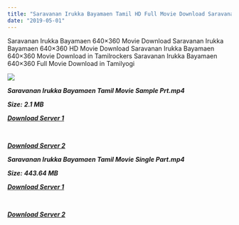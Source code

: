 ```yaml
---
title: "Saravanan Irukka Bayamaen Tamil HD Full Movie Download Saravanan Irukka Bayamaen Tamil HD Movie Download"
date: "2019-05-01"
---
```


Saravanan Irukka Bayamaen 640×360 Movie Download Saravanan Irukka Bayamaen 640×360 HD Movie Download Saravanan Irukka Bayamaen 640×360 Movie Download in Tamilrockers Saravanan Irukka Bayamaen 640×360 Full Movie Download in Tamilyogi

![](https://images.moviebuff.com/ff60c873-2919-45a4-9d2d-8e03b990e0c0?w=1000)

**_Saravanan Irukka Bayamaen Tamil Movie Sample Prt.mp4_**

**_Size:_** **_2.1 MB_**

**_[Download Server 1](http://b1.wetransfer.vip/files/Tamil{1d8d357801e2f4b6710faa3d835097c5c618a0f0fcded2c527300dcab25e4b83}202017{1d8d357801e2f4b6710faa3d835097c5c618a0f0fcded2c527300dcab25e4b83}20Movies/{1d8d357801e2f4b6710faa3d835097c5c618a0f0fcded2c527300dcab25e4b83}20Saravanan{1d8d357801e2f4b6710faa3d835097c5c618a0f0fcded2c527300dcab25e4b83}20Irukka{1d8d357801e2f4b6710faa3d835097c5c618a0f0fcded2c527300dcab25e4b83}20Bayamaen{1d8d357801e2f4b6710faa3d835097c5c618a0f0fcded2c527300dcab25e4b83}20(2017){1d8d357801e2f4b6710faa3d835097c5c618a0f0fcded2c527300dcab25e4b83}20HDRip/Saravanan{1d8d357801e2f4b6710faa3d835097c5c618a0f0fcded2c527300dcab25e4b83}20Irukka{1d8d357801e2f4b6710faa3d835097c5c618a0f0fcded2c527300dcab25e4b83}20Bayamaen{1d8d357801e2f4b6710faa3d835097c5c618a0f0fcded2c527300dcab25e4b83}20(640x360)/Saravanan{1d8d357801e2f4b6710faa3d835097c5c618a0f0fcded2c527300dcab25e4b83}20Irukka{1d8d357801e2f4b6710faa3d835097c5c618a0f0fcded2c527300dcab25e4b83}20Bayamaen{1d8d357801e2f4b6710faa3d835097c5c618a0f0fcded2c527300dcab25e4b83}20(2017){1d8d357801e2f4b6710faa3d835097c5c618a0f0fcded2c527300dcab25e4b83}20HDRip{1d8d357801e2f4b6710faa3d835097c5c618a0f0fcded2c527300dcab25e4b83}20Sample{1d8d357801e2f4b6710faa3d835097c5c618a0f0fcded2c527300dcab25e4b83}20(640x360).mp4)_**

**_[  
](http://b1.wetransfer.vip/files/Tamil{1d8d357801e2f4b6710faa3d835097c5c618a0f0fcded2c527300dcab25e4b83}202017{1d8d357801e2f4b6710faa3d835097c5c618a0f0fcded2c527300dcab25e4b83}20Movies/{1d8d357801e2f4b6710faa3d835097c5c618a0f0fcded2c527300dcab25e4b83}20Saravanan{1d8d357801e2f4b6710faa3d835097c5c618a0f0fcded2c527300dcab25e4b83}20Irukka{1d8d357801e2f4b6710faa3d835097c5c618a0f0fcded2c527300dcab25e4b83}20Bayamaen{1d8d357801e2f4b6710faa3d835097c5c618a0f0fcded2c527300dcab25e4b83}20(2017){1d8d357801e2f4b6710faa3d835097c5c618a0f0fcded2c527300dcab25e4b83}20HDRip/Saravanan{1d8d357801e2f4b6710faa3d835097c5c618a0f0fcded2c527300dcab25e4b83}20Irukka{1d8d357801e2f4b6710faa3d835097c5c618a0f0fcded2c527300dcab25e4b83}20Bayamaen{1d8d357801e2f4b6710faa3d835097c5c618a0f0fcded2c527300dcab25e4b83}20(640x360)/Saravanan{1d8d357801e2f4b6710faa3d835097c5c618a0f0fcded2c527300dcab25e4b83}20Irukka{1d8d357801e2f4b6710faa3d835097c5c618a0f0fcded2c527300dcab25e4b83}20Bayamaen{1d8d357801e2f4b6710faa3d835097c5c618a0f0fcded2c527300dcab25e4b83}20(2017){1d8d357801e2f4b6710faa3d835097c5c618a0f0fcded2c527300dcab25e4b83}20HDRip{1d8d357801e2f4b6710faa3d835097c5c618a0f0fcded2c527300dcab25e4b83}20Sample{1d8d357801e2f4b6710faa3d835097c5c618a0f0fcded2c527300dcab25e4b83}20(640x360).mp4)_**

**_[Download Server 2](http://b1.wetransfer.vip/files/Tamil{1d8d357801e2f4b6710faa3d835097c5c618a0f0fcded2c527300dcab25e4b83}202017{1d8d357801e2f4b6710faa3d835097c5c618a0f0fcded2c527300dcab25e4b83}20Movies/{1d8d357801e2f4b6710faa3d835097c5c618a0f0fcded2c527300dcab25e4b83}20Saravanan{1d8d357801e2f4b6710faa3d835097c5c618a0f0fcded2c527300dcab25e4b83}20Irukka{1d8d357801e2f4b6710faa3d835097c5c618a0f0fcded2c527300dcab25e4b83}20Bayamaen{1d8d357801e2f4b6710faa3d835097c5c618a0f0fcded2c527300dcab25e4b83}20(2017){1d8d357801e2f4b6710faa3d835097c5c618a0f0fcded2c527300dcab25e4b83}20HDRip/Saravanan{1d8d357801e2f4b6710faa3d835097c5c618a0f0fcded2c527300dcab25e4b83}20Irukka{1d8d357801e2f4b6710faa3d835097c5c618a0f0fcded2c527300dcab25e4b83}20Bayamaen{1d8d357801e2f4b6710faa3d835097c5c618a0f0fcded2c527300dcab25e4b83}20(640x360)/Saravanan{1d8d357801e2f4b6710faa3d835097c5c618a0f0fcded2c527300dcab25e4b83}20Irukka{1d8d357801e2f4b6710faa3d835097c5c618a0f0fcded2c527300dcab25e4b83}20Bayamaen{1d8d357801e2f4b6710faa3d835097c5c618a0f0fcded2c527300dcab25e4b83}20(2017){1d8d357801e2f4b6710faa3d835097c5c618a0f0fcded2c527300dcab25e4b83}20HDRip{1d8d357801e2f4b6710faa3d835097c5c618a0f0fcded2c527300dcab25e4b83}20Sample{1d8d357801e2f4b6710faa3d835097c5c618a0f0fcded2c527300dcab25e4b83}20(640x360).mp4)_**

**_Saravanan Irukka Bayamaen Tamil Movie Single Part.mp4_**

**_Size:_** **_443.64 MB_**

**_[Download Server 1](http://b1.wetransfer.vip/files/Tamil{1d8d357801e2f4b6710faa3d835097c5c618a0f0fcded2c527300dcab25e4b83}202017{1d8d357801e2f4b6710faa3d835097c5c618a0f0fcded2c527300dcab25e4b83}20Movies/{1d8d357801e2f4b6710faa3d835097c5c618a0f0fcded2c527300dcab25e4b83}20Saravanan{1d8d357801e2f4b6710faa3d835097c5c618a0f0fcded2c527300dcab25e4b83}20Irukka{1d8d357801e2f4b6710faa3d835097c5c618a0f0fcded2c527300dcab25e4b83}20Bayamaen{1d8d357801e2f4b6710faa3d835097c5c618a0f0fcded2c527300dcab25e4b83}20(2017){1d8d357801e2f4b6710faa3d835097c5c618a0f0fcded2c527300dcab25e4b83}20HDRip/Saravanan{1d8d357801e2f4b6710faa3d835097c5c618a0f0fcded2c527300dcab25e4b83}20Irukka{1d8d357801e2f4b6710faa3d835097c5c618a0f0fcded2c527300dcab25e4b83}20Bayamaen{1d8d357801e2f4b6710faa3d835097c5c618a0f0fcded2c527300dcab25e4b83}20(640x360)/Saravanan{1d8d357801e2f4b6710faa3d835097c5c618a0f0fcded2c527300dcab25e4b83}20Irukka{1d8d357801e2f4b6710faa3d835097c5c618a0f0fcded2c527300dcab25e4b83}20Bayamaen{1d8d357801e2f4b6710faa3d835097c5c618a0f0fcded2c527300dcab25e4b83}20(2017){1d8d357801e2f4b6710faa3d835097c5c618a0f0fcded2c527300dcab25e4b83}20HDRip{1d8d357801e2f4b6710faa3d835097c5c618a0f0fcded2c527300dcab25e4b83}20Single{1d8d357801e2f4b6710faa3d835097c5c618a0f0fcded2c527300dcab25e4b83}20Part{1d8d357801e2f4b6710faa3d835097c5c618a0f0fcded2c527300dcab25e4b83}20(640x360).mp4)_**

**_[  
](http://b1.wetransfer.vip/files/Tamil{1d8d357801e2f4b6710faa3d835097c5c618a0f0fcded2c527300dcab25e4b83}202017{1d8d357801e2f4b6710faa3d835097c5c618a0f0fcded2c527300dcab25e4b83}20Movies/{1d8d357801e2f4b6710faa3d835097c5c618a0f0fcded2c527300dcab25e4b83}20Saravanan{1d8d357801e2f4b6710faa3d835097c5c618a0f0fcded2c527300dcab25e4b83}20Irukka{1d8d357801e2f4b6710faa3d835097c5c618a0f0fcded2c527300dcab25e4b83}20Bayamaen{1d8d357801e2f4b6710faa3d835097c5c618a0f0fcded2c527300dcab25e4b83}20(2017){1d8d357801e2f4b6710faa3d835097c5c618a0f0fcded2c527300dcab25e4b83}20HDRip/Saravanan{1d8d357801e2f4b6710faa3d835097c5c618a0f0fcded2c527300dcab25e4b83}20Irukka{1d8d357801e2f4b6710faa3d835097c5c618a0f0fcded2c527300dcab25e4b83}20Bayamaen{1d8d357801e2f4b6710faa3d835097c5c618a0f0fcded2c527300dcab25e4b83}20(640x360)/Saravanan{1d8d357801e2f4b6710faa3d835097c5c618a0f0fcded2c527300dcab25e4b83}20Irukka{1d8d357801e2f4b6710faa3d835097c5c618a0f0fcded2c527300dcab25e4b83}20Bayamaen{1d8d357801e2f4b6710faa3d835097c5c618a0f0fcded2c527300dcab25e4b83}20(2017){1d8d357801e2f4b6710faa3d835097c5c618a0f0fcded2c527300dcab25e4b83}20HDRip{1d8d357801e2f4b6710faa3d835097c5c618a0f0fcded2c527300dcab25e4b83}20Single{1d8d357801e2f4b6710faa3d835097c5c618a0f0fcded2c527300dcab25e4b83}20Part{1d8d357801e2f4b6710faa3d835097c5c618a0f0fcded2c527300dcab25e4b83}20(640x360).mp4)_**

**_[Download Server 2](http://b1.wetransfer.vip/files/Tamil{1d8d357801e2f4b6710faa3d835097c5c618a0f0fcded2c527300dcab25e4b83}202017{1d8d357801e2f4b6710faa3d835097c5c618a0f0fcded2c527300dcab25e4b83}20Movies/{1d8d357801e2f4b6710faa3d835097c5c618a0f0fcded2c527300dcab25e4b83}20Saravanan{1d8d357801e2f4b6710faa3d835097c5c618a0f0fcded2c527300dcab25e4b83}20Irukka{1d8d357801e2f4b6710faa3d835097c5c618a0f0fcded2c527300dcab25e4b83}20Bayamaen{1d8d357801e2f4b6710faa3d835097c5c618a0f0fcded2c527300dcab25e4b83}20(2017){1d8d357801e2f4b6710faa3d835097c5c618a0f0fcded2c527300dcab25e4b83}20HDRip/Saravanan{1d8d357801e2f4b6710faa3d835097c5c618a0f0fcded2c527300dcab25e4b83}20Irukka{1d8d357801e2f4b6710faa3d835097c5c618a0f0fcded2c527300dcab25e4b83}20Bayamaen{1d8d357801e2f4b6710faa3d835097c5c618a0f0fcded2c527300dcab25e4b83}20(640x360)/Saravanan{1d8d357801e2f4b6710faa3d835097c5c618a0f0fcded2c527300dcab25e4b83}20Irukka{1d8d357801e2f4b6710faa3d835097c5c618a0f0fcded2c527300dcab25e4b83}20Bayamaen{1d8d357801e2f4b6710faa3d835097c5c618a0f0fcded2c527300dcab25e4b83}20(2017){1d8d357801e2f4b6710faa3d835097c5c618a0f0fcded2c527300dcab25e4b83}20HDRip{1d8d357801e2f4b6710faa3d835097c5c618a0f0fcded2c527300dcab25e4b83}20Single{1d8d357801e2f4b6710faa3d835097c5c618a0f0fcded2c527300dcab25e4b83}20Part{1d8d357801e2f4b6710faa3d835097c5c618a0f0fcded2c527300dcab25e4b83}20(640x360).mp4)_**
